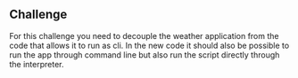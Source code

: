 ## Challenge

For this challenge you need to decouple the weather application from the code that allows it to run as cli.
In the new code it should also be possible to run the app through command line but also run the script directly
through the interpreter.
